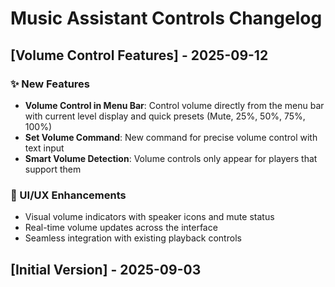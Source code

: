 # Music Assistant Controls Changelog

## [Volume Control Features] - 2025-09-12

### ✨ New Features

- **Volume Control in Menu Bar**: Control volume directly from the menu bar with current level display and quick presets (Mute, 25%, 50%, 75%, 100%)
- **Set Volume Command**: New command for precise volume control with text input
- **Smart Volume Detection**: Volume controls only appear for players that support them

### 🎨 UI/UX Enhancements

- Visual volume indicators with speaker icons and mute status
- Real-time volume updates across the interface
- Seamless integration with existing playback controls

## [Initial Version] - 2025-09-03
